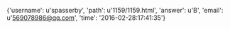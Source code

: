{'username': u'spasserby', 'path': u'1159/1159.html', 'answer': u'B', 'email': u'569078986@qq.com', 'time': '2016-02-28:17:41:35'}